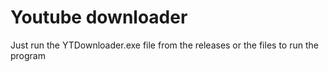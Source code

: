 # Youtube downloader
 
Just run the YTDownloader.exe file from the releases or the files to run the program